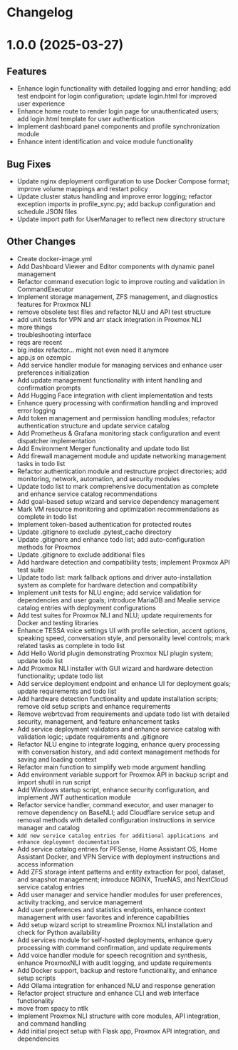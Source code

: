 # Changelog

# 1.0.0 (2025-03-27)

## Features

* Enhance login functionality with detailed logging and error handling; add test endpoint for login configuration; update login.html for improved user experience
* Enhance home route to render login page for unauthenticated users; add login.html template for user authentication
* Implement dashboard panel components and profile synchronization module
* Enhance intent identification and voice module functionality

## Bug Fixes

* Update nginx deployment configuration to use Docker Compose format; improve volume mappings and restart policy
* Update cluster status handling and improve error logging; refactor exception imports in profile_sync.py; add backup configuration and schedule JSON files
* Update import path for UserManager to reflect new directory structure

## Other Changes

* Create docker-image.yml
* Add Dashboard Viewer and Editor components with dynamic panel management
* Refactor command execution logic to improve routing and validation in CommandExecutor
* Implement storage management, ZFS management, and diagnostics features for Proxmox NLI
* remove obsolete test files and refactor NLU and API test structure
* add unit tests for VPN and arr stack integration in Proxmox NLI
* more things
* troubleshooting interface
* reqs are recent
* big index refactor... might not even need it anymore
* app.js on ozempic
* Add service handler module for managing services and enhance user preferences initialization
* Add update management functionality with intent handling and confirmation prompts
* Add Hugging Face integration with client implementation and tests
* Enhance query processing with confirmation handling and improved error logging
* Add token management and permission handling modules; refactor authentication structure and update service catalog
* Add Prometheus & Grafana monitoring stack configuration and event dispatcher implementation
* Add Environment Merger functionality and update todo list
* Add firewall management module and update networking management tasks in todo list
* Refactor authentication module and restructure project directories; add monitoring, network, automation, and security modules
* Update todo list to mark comprehensive documentation as complete and enhance service catalog recommendations
* Add goal-based setup wizard and service dependency management
* Mark VM resource monitoring and optimization recommendations as complete in todo list
* Implement token-based authentication for protected routes
* Update .gitignore to exclude .pytest_cache directory
* Update .gitignore and enhance todo list; add auto-configuration methods for Proxmox
* Update .gitignore to exclude additional files
* Add hardware detection and compatibility tests; implement Proxmox API test suite
* Update todo list: mark fallback options and driver auto-installation system as complete for hardware detection and compatibility
* Implement unit tests for NLU engine; add service validation for dependencies and user goals; introduce MariaDB and Mealie service catalog entries with deployment configurations
* Add test suites for Proxmox NLI and NLU; update requirements for Docker and testing libraries
* Enhance TESSA voice settings UI with profile selection, accent options, speaking speed, conversation style, and personality level controls; mark related tasks as complete in todo list
* Add Hello World plugin demonstrating Proxmox NLI plugin system; update todo list
* Add Proxmox NLI installer with GUI wizard and hardware detection functionality; update todo list
* Add service deployment endpoint and enhance UI for deployment goals; update requirements and todo list
* Add hardware detection functionality and update installation scripts; remove old setup scripts and enhance requirements
* Remove webrtcvad from requirements and update todo list with detailed security, management, and feature enhancement tasks
* Add service deployment validators and enhance service catalog with validation logic; update requirements and .gitignore
* Refactor NLU engine to integrate logging, enhance query processing with conversation history, and add context management methods for saving and loading context
* Refactor main function to simplify web mode argument handling
* Add environment variable support for Proxmox API in backup script and import shutil in run script
* Add Windows startup script, enhance security configuration, and implement JWT authentication module
* Refactor service handler, command executor, and user manager to remove dependency on BaseNLI; add Cloudflare service setup and removal methods with detailed configuration instructions in service manager and catalog
* ``` Add new service catalog entries for additional applications and enhance deployment documentation ```
* Add service catalog entries for PFSense, Home Assistant OS, Home Assistant Docker, and VPN Service with deployment instructions and access information
* Add ZFS storage intent patterns and entity extraction for pool, dataset, and snapshot management; introduce NGINX, TrueNAS, and NextCloud service catalog entries
* Add user manager and service handler modules for user preferences, activity tracking, and service management
* Add user preferences and statistics endpoints, enhance context management with user favorites and inference capabilities
* Add setup wizard script to streamline Proxmox NLI installation and check for Python availability
* Add services module for self-hosted deployments, enhance query processing with command confirmation, and update requirements
* Add voice handler module for speech recognition and synthesis, enhance ProxmoxNLI with audit logging, and update requirements
* Add Docker support, backup and restore functionality, and enhance setup scripts
* Add Ollama integration for enhanced NLU and response generation
* Refactor project structure and enhance CLI and web interface functionality
* move from spacy to ntlk
* Implement Proxmox NLI structure with core modules, API integration, and command handling
* Add initial project setup with Flask app, Proxmox API integration, and dependencies
